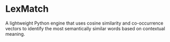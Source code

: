 # LexMatch
A lightweight Python engine that uses cosine similarity and co-occurrence vectors to identify the most semantically similar words based on contextual meaning.
